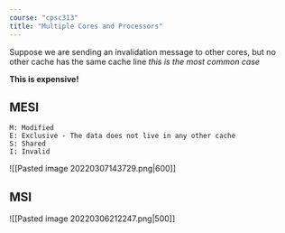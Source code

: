 ```yaml
---
course: "cpsc313"
title: "Multiple Cores and Processors"
---
```


Suppose we are sending an invalidation message to other cores, but
no other cache has the same cache line
*this is the most common case*

**This is expensive!**

## MESI
```
M: Modified
E: Exclusive - The data does not live in any other cache
S: Shared
I: Invalid
```

![[Pasted image 20220307143729.png|600]]

## MSI
![[Pasted image 20220306212247.png|500]]